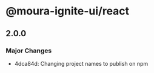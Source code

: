 # @moura-ignite-ui/react

## 2.0.0

### Major Changes

- 4dca84d: Changing project names to publish on npm
